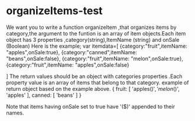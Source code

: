 # organizeItems-test
We want you to write a function organizeItem ,that organizes items by category,the argument to the funtion is an array of item objects.Each item object has 3 properties ,category(string),ItemName (string) and onSale (Boolean)
Here is the example;
var itemdata=[
{category:"fruit",itemName: "apples",onSale:true},
{category:"canned",itemName: "beans",onSale:false},
{category:"fruit",itemName: "melon",onSale:true},
{category:"fruit",itemName: "apples",onSale:false}

]
The return values should be an object with categories properties .Each property value is an array of items that belong to that category.
example of return object based on the example above.
{ fruit: [ 'apples($)', 'melon($)', 'apples' ],
  canned: [ 'beans' ] }
 
 Note that items having onSale set to true have '($)' appended to their names.
